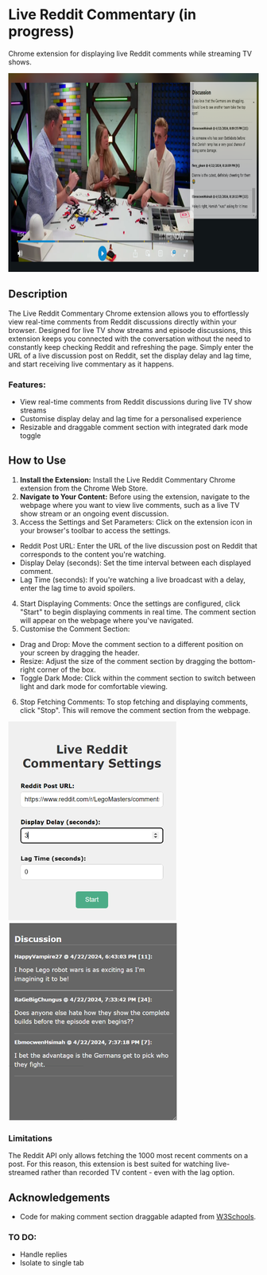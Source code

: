 # Live Reddit Commentary (in progress)
 Chrome extension for displaying live Reddit comments while streaming TV shows.

<img src="https://github.com/trrine/live-reddit-commentary/blob/main/assets/example.png" height="400">


## Description
The Live Reddit Commentary Chrome extension allows you to effortlessly view real-time comments from Reddit discussions directly within your browser. Designed for live TV show streams and episode discussions, this extension keeps you connected with the conversation without the need to constantly keep checking Reddit and refreshing the page. Simply enter the URL of a live discussion post on Reddit, set the display delay and lag time, and start receiving live commentary as it happens.

### Features:
- View real-time comments from Reddit discussions during live TV show streams
- Customise display delay and lag time for a personalised experience
- Resizable and draggable comment section with integrated dark mode toggle


## How to Use
1. <b>Install the Extension:</b> 
Install the Live Reddit Commentary Chrome extension from the Chrome Web Store.
2. <b>Navigate to Your Content:</b> Before using the extension, navigate to the webpage where you want to view live comments, such as a live TV show stream or an ongoing event discussion.
3. Access the Settings and Set Parameters: Click on the extension icon in your browser's toolbar to access the settings. 
- Reddit Post URL: Enter the URL of the live discussion post on Reddit that corresponds to the content you're watching.
- Display Delay (seconds): Set the time interval between each displayed comment.
- Lag Time (seconds): If you're watching a live broadcast with a delay, enter the lag time to avoid spoilers.
4. Start Displaying Comments: Once the settings are configured, click "Start" to begin displaying comments in real time. The comment section will appear on the webpage where you've navigated.
5. Customise the Comment Section:
- Drag and Drop: Move the comment section to a different position on your screen by dragging the header.
- Resize: Adjust the size of the comment section by dragging the bottom-right corner of the box.
- Toggle Dark Mode: Click within the comment section to switch between light and dark mode for comfortable viewing.
6. Stop Fetching Comments: To stop fetching and displaying comments, click "Stop". This will remove the comment section from the webpage.

<img src="https://github.com/trrine/live-reddit-commentary/blob/main/assets/popup.png" height="400"> <img src="https://github.com/trrine/live-reddit-commentary/blob/main/assets/popup_dark.png" height="400">



### Limitations
The Reddit API only allows fetching the 1000 most recent comments on a post. For this reason, this extension is best suited for watching live-streamed rather than recorded TV content - even with the lag option.

## Acknowledgements
- Code for making comment section draggable adapted from [W3Schools](https://www.w3schools.com/howto/howto_js_draggable.asp).

### TO DO:
- Handle replies
- Isolate to single tab
